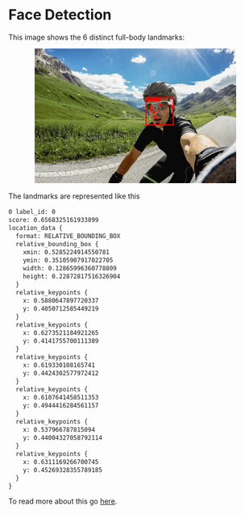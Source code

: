 # Face Detection


This image shows the 6 distinct full-body landmarks:

<p style="text-align:center">
    <img style="width: 400px" src="face_detection_landmarks.jpg" /> 
</p>

The landmarks are represented like this

```
0 label_id: 0
score: 0.6568325161933899
location_data {
  format: RELATIVE_BOUNDING_BOX
  relative_bounding_box {
    xmin: 0.5285224914550781
    ymin: 0.35105907917022705
    width: 0.12865996360778809
    height: 0.22872817516326904
  }
  relative_keypoints {
    x: 0.5880647897720337
    y: 0.4050712585449219
  }
  relative_keypoints {
    x: 0.6273521184921265
    y: 0.4141755700111389
  }
  relative_keypoints {
    x: 0.619330108165741
    y: 0.4424302577972412
  }
  relative_keypoints {
    x: 0.6107641458511353
    y: 0.4944416284561157
  }
  relative_keypoints {
    x: 0.537966787815094
    y: 0.44004327058792114
  }
  relative_keypoints {
    x: 0.6311169266700745
    y: 0.45269328355789185
  }
}
```

To read more about this go [here](https://google.github.io/mediapipe/solutions/face_detection).